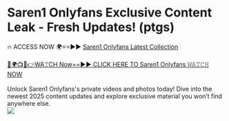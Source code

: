 # Saren1 Onlyfans Exclusive Content Leak - Fresh Updates! (ptgs)

🔥 ACCESS NOW 🌍==►► <a href="https://tinyurl.com/kvy9nzfs" rel="nofollow">Saren1 Onlyfans Latest Collection</a>
<br><br>
[🔴🌍📺📱👉WA𝚃CH Now==►► CLICK HERE TO Saren1 Onlyfans 𝚆𝙰𝚃𝙲𝙷 NOW](https://tinyurl.com/kvy9nzfs)
<br><br>
Unlock Saren1 Onlyfans's private videos and photos today! Dive into the newest 2025 content updates and explore exclusive material you won’t find anywhere else.
<br>
<a href="https://tinyurl.com/kvy9nzfs" rel="nofollow" data-target="animated-image.originalLink"><img src="https://camo.githubusercontent.com/8a4f000d20f83aca3bf7ec5f350d767afa0574a8a352519fd8cfa583a6f93a33/68747470733a2f2f692e696d6775722e636f6d2f644a486b345a712e676966" data-canonical-src="https://i.imgur.com/dJHk4Zq.gif" style="max-width: 100%; display: inline-block;" data-target="animated-image.originalImage"></a>
<br>
